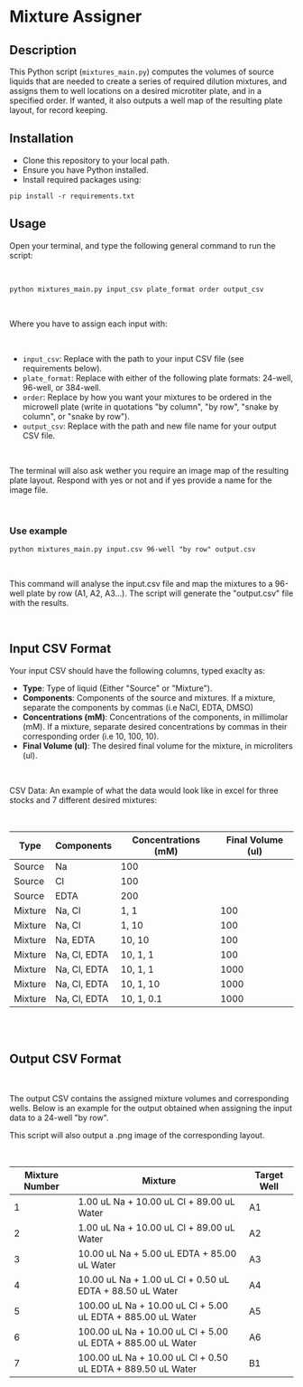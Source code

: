 # **Mixture Assigner** 

## Description

This Python script (`mixtures_main.py`) computes the volumes of source liquids that are needed to create a series of required dilution mixtures, and assigns them to well locations on a desired microtiter plate, and in a specified order. If wanted, it also outputs a well map of the resulting plate layout, for record keeping. 

## Installation

- Clone this repository to your local path.
- Ensure you have Python installed.
- Install required packages using:

`pip install -r requirements.txt`

## Usage

Open your terminal, and type the following general command to run the script:

</br>


`python mixtures_main.py input_csv plate_format order output_csv`

</br>

Where you have to assign each input with:

</br>

- `input_csv`: Replace with the path to your input CSV file (see requirements below).
- `plate_format`: Replace with either of the following plate formats: 24-well, 96-well, or 384-well.
- `order`: Replace by how you want your mixtures to be ordered in the microwell plate (write in quotations "by column", "by row", "snake by column", or "snake by row").
- `output_csv`: Replace with the path and new file name for your output CSV file.

</br>

The terminal will also ask wether you require an image map of the resulting plate layout. Respond with yes or not and if yes provide a name for the image file. 

</br>

### Use example

`python mixtures_main.py input.csv 96-well "by row" output.csv`

</br>

This command will analyse the input.csv file and map the mixtures to a 96-well plate by row (A1, A2, A3...). The script will generate the "output.csv" file with the results. 

</br>

## Input CSV Format

Your input CSV should have the following columns, typed exaclty as:

- **Type**: Type of liquid (Either "Source" or "Mixture").
- **Components**: Components of the source and mixtures. If a mixture, separate the components by commas (i.e NaCl, EDTA, DMSO)
- **Concentrations (mM)**: Concentrations of the components, in millimolar (mM). If a mixture, separate desired concentrations by commas in their corresponding order (i.e 10, 100, 10).
- **Final Volume (ul)**: The desired final volume for the mixture, in microliters (ul).

</br>

CSV Data: An example of what the data would look like in excel for three stocks and 7 different desired mixtures:


</br>


|Type   |Components  |Concentrations (mM)|Final Volume (ul)|
|-------|------------|-------------------|-----------------|
|Source |Na          |100                |                 |
|Source |Cl          |100                |                 |
|Source |EDTA        |200                |                 |
|Mixture|Na, Cl      |1, 1               |100              |
|Mixture|Na, Cl      |1, 10              |100              |
|Mixture|Na, EDTA    |10, 10             |100              |
|Mixture|Na, Cl, EDTA|10, 1, 1           |100              |
|Mixture|Na, Cl, EDTA|10, 1, 1           |1000             |
|Mixture|Na, Cl, EDTA|10, 1, 10          |1000             |
|Mixture|Na, Cl, EDTA|10, 1, 0.1         |1000             |

</br>
</br>

## Output CSV Format

</br>

The output CSV contains the assigned mixture volumes and corresponding wells. Below is an example for the output obtained when assigning the input data to a 24-well "by row".

This script will also output a .png image of the corresponding layout. 

</br>

|Mixture Number|Mixture                                                    |Target Well|
|--------------|-----------------------------------------------------------|-----------|
|1             |1.00 uL Na + 10.00 uL Cl + 89.00 uL Water                  |A1         |
|2             |1.00 uL Na + 10.00 uL Cl + 89.00 uL Water                  |A2         |
|3             |10.00 uL Na + 5.00 uL EDTA + 85.00 uL Water                |A3         |
|4             |10.00 uL Na + 1.00 uL Cl + 0.50 uL EDTA + 88.50 uL Water   |A4         |
|5             |100.00 uL Na + 10.00 uL Cl + 5.00 uL EDTA + 885.00 uL Water|A5         |
|6             |100.00 uL Na + 10.00 uL Cl + 5.00 uL EDTA + 885.00 uL Water|A6         |
|7             |100.00 uL Na + 10.00 uL Cl + 0.50 uL EDTA + 889.50 uL Water|B1         |



</br>

